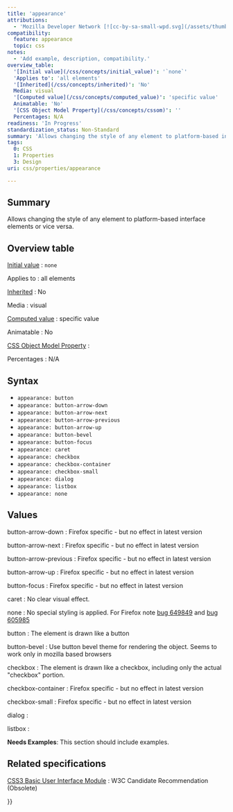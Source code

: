 ```yaml
---
title: 'appearance'
attributions:
  - 'Mozilla Developer Network [![cc-by-sa-small-wpd.svg](/assets/thumb/8/8c/cc-by-sa-small-wpd.svg/120px-cc-by-sa-small-wpd.svg.png)](http://creativecommons.org/licenses/by-sa/3.0/us/): [Article](https://developer.mozilla.org/en-US/docs/CSS/-moz-appearance?redirectlocale=en-US&redirectslug=CSS%3A-moz-appearance)'
compatibility:
  feature: appearance
  topic: css
notes:
  - 'Add example, description, compatibility.'
overview_table:
  '[Initial value](/css/concepts/initial_value)': '`none`'
  'Applies to': 'all elements'
  '[Inherited](/css/concepts/inherited)': 'No'
  Media: visual
  '[Computed value](/css/concepts/computed_value)': 'specific value'
  Animatable: 'No'
  '[CSS Object Model Property](/css/concepts/cssom)': ''
  Percentages: N/A
readiness: 'In Progress'
standardization_status: Non-Standard
summary: 'Allows changing the style of any element to platform-based interface elements or vice versa.'
tags:
  0: CSS
  1: Properties
  3: Design
uri: css/properties/appearance

---
```

## Summary

Allows changing the style of any element to platform-based interface elements or vice versa.

## Overview table

[Initial value](/css/concepts/initial_value)
:   `none`

Applies to
:   all elements

[Inherited](/css/concepts/inherited)
:   No

Media
:   visual

[Computed value](/css/concepts/computed_value)
:   specific value

Animatable
:   No

[CSS Object Model Property](/css/concepts/cssom)
:

Percentages
:   N/A

## Syntax

-   `appearance: button`
-   `appearance: button-arrow-down`
-   `appearance: button-arrow-next`
-   `appearance: button-arrow-previous`
-   `appearance: button-arrow-up`
-   `appearance: button-bevel`
-   `appearance: button-focus`
-   `appearance: caret`
-   `appearance: checkbox`
-   `appearance: checkbox-container`
-   `appearance: checkbox-small`
-   `appearance: dialog`
-   `appearance: listbox`
-   `appearance: none`

## Values

button-arrow-down
:   Firefox specific - but no effect in latest version

button-arrow-next
:   Firefox specific - but no effect in latest version

button-arrow-previous
:   Firefox specific - but no effect in latest version

button-arrow-up
:   Firefox specific - but no effect in latest version

button-focus
:   Firefox specific - but no effect in latest version

caret
:   No clear visual effect.

none
:   No special styling is applied. For Firefox note [bug 649849](https://bugzilla.mozilla.org/show_bug.cgi?id=649849) and [bug 605985](https://bugzilla.mozilla.org/show_bug.cgi?id=605985)

button
:   The element is drawn like a button

button-bevel
:   Use button bevel theme for rendering the object. Seems to work only in mozilla based browsers

checkbox
:   The element is drawn like a checkbox, including only the actual "checkbox" portion.

checkbox-container
:   Firefox specific - but no effect in latest version

checkbox-small
:   Firefox specific - but no effect in latest version

dialog
:

listbox
:

**Needs Examples**: This section should include examples.

## Related specifications

[CSS3 Basic User Interface Module](http://www.w3.org/TR/2004/CR-css3-ui-20040511/#appearance)
:   W3C Candidate Recommendation (Obsolete)

}}

